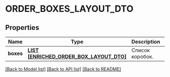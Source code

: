 # ORDER_BOXES_LAYOUT_DTO

## Properties
Name | Type | Description | Notes
------------ | ------------- | ------------- | -------------
**boxes** | [**LIST [ENRICHED_ORDER_BOX_LAYOUT_DTO]**](EnrichedOrderBoxLayoutDTO.md) | Список коробок. | [default to null]

[[Back to Model list]](../README.md#documentation-for-models) [[Back to API list]](../README.md#documentation-for-api-endpoints) [[Back to README]](../README.md)


